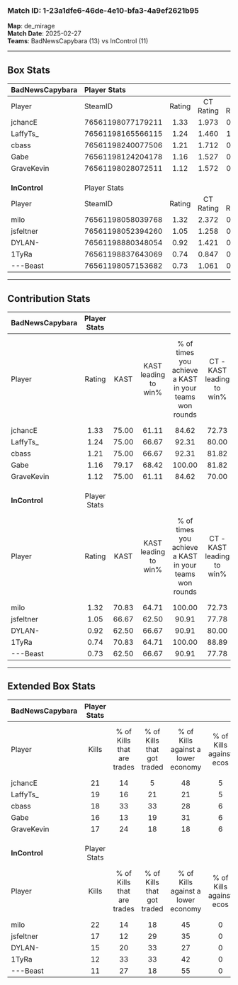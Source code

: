 ### Match ID: 1-23a1dfe6-46de-4e10-bfa3-4a9ef2621b95  
**Map**: de_mirage  
**Match Date**: 2025-02-27  
**Teams**: BadNewsCapybara (13) vs InControl (11)  

---  

## Box Stats  

| **BadNewsCapybara** | Player Stats      |        |           |          |       |      |       |         |        |      |     |
| :- | :- | :-: | :-: | :-: | :-: | :-: | :-: | :-: | :-: | :-: | :-: |
| Player              | SteamID           | Rating | CT Rating | T Rating | KAST  | ADR  | Kills | Assists | Deaths | K/D  | HS% |
| jchancE             | 76561198077179211 |  1.33  |   1.973   |  0.818   | 75.00 | 97.5 |  21   |    7    |   17   | 1.24 | 33  |
| LaffyTs_            | 76561198165566115 |  1.24  |   1.460   |  1.219   | 75.00 | 79.8 |  19   |    5    |   15   | 1.27 | 73  |
| cbass               | 76561198240077506 |  1.21  |   1.712   |  0.888   | 75.00 | 87.2 |  18   |    7    |   16   | 1.13 | 50  |
| Gabe                | 76561198124204178 |  1.16  |   1.527   |  0.969   | 79.17 | 66.2 |  16   |    5    |   13   | 1.23 | 56  |
| GraveKevin          | 76561198028072511 |  1.12  |   1.572   |  0.898   | 75.00 | 72.1 |  17   |    6    |   16   | 1.06 | 47  |
|                     |                   |        |           |          |       |      |       |         |        |      |     |
|                     |                   |        |           |          |       |      |       |         |        |      |     |
|                     |                   |        |           |          |       |      |       |         |        |      |     |
| **InControl**       | Player Stats      |        |           |          |       |      |       |         |        |      |     |
| Player              | SteamID           | Rating | CT Rating | T Rating | KAST  | ADR  | Kills | Assists | Deaths | K/D  | HS% |
| milo                | 76561198058039768 |  1.32  |   2.372   |  0.457   | 70.83 | 96.2 |  22   |    5    |   17   | 1.29 | 31  |
| jsfeltner           | 76561198052394260 |  1.05  |   1.258   |  0.972   | 66.67 | 87.9 |  17   |   12    |   20   | 0.85 | 52  |
| DYLAN-              | 76561198880348054 |  0.92  |   1.421   |  0.636   | 62.50 | 71.7 |  15   |    7    |   18   | 0.83 | 66  |
| 1TyRa               | 76561198837643069 |  0.74  |   0.847   |  0.811   | 70.83 | 43.3 |  12   |    3    |   19   | 0.63 | 75  |
| ---Beast            | 76561198057153682 |  0.73  |   1.061   |  0.439   | 62.50 | 53.3 |  11   |    5    |   17   | 0.65 | 45  |
---  

## Contribution Stats  

| **BadNewsCapybara** | Player Stats |       |                      |                                                        |                           |                                                             |                          |                                                            |
| :- | :-: | :-: | :-: | :-: | :-: | :-: | :-: | :-: |
| Player              |    Rating    | KAST  | KAST leading to win% | % of times you achieve a KAST in your teams won rounds | CT - KAST leading to win% | CT - % of times you achieve a KAST in your teams won rounds | T - KAST leading to win% | T - % of times you achieve a KAST in your teams won rounds |
| jchancE             |     1.33     | 75.00 |        61.11         |                         84.62                          |           72.73           |                            88.89                            |          42.86           |                           75.00                            |
| LaffyTs_            |     1.24     | 75.00 |        66.67         |                         92.31                          |           80.00           |                            88.89                            |          50.00           |                           100.00                           |
| cbass               |     1.21     | 75.00 |        66.67         |                         92.31                          |           81.82           |                           100.00                            |          42.86           |                           75.00                            |
| Gabe                |     1.16     | 79.17 |        68.42         |                         100.00                         |           81.82           |                           100.00                            |          50.00           |                           100.00                           |
| GraveKevin          |     1.12     | 75.00 |        61.11         |                         84.62                          |           70.00           |                            77.78                            |          50.00           |                           100.00                           |
|                     |              |       |                      |                                                        |                           |                                                             |                          |                                                            |
|                     |              |       |                      |                                                        |                           |                                                             |                          |                                                            |
|                     |              |       |                      |                                                        |                           |                                                             |                          |                                                            |
| **InControl**       | Player Stats |       |                      |                                                        |                           |                                                             |                          |                                                            |
| Player              |    Rating    | KAST  | KAST leading to win% | % of times you achieve a KAST in your teams won rounds | CT - KAST leading to win% | CT - % of times you achieve a KAST in your teams won rounds | T - KAST leading to win% | T - % of times you achieve a KAST in your teams won rounds |
| milo                |     1.32     | 70.83 |        64.71         |                         100.00                         |           72.73           |                           100.00                            |          50.00           |                           100.00                           |
| jsfeltner           |     1.05     | 66.67 |        62.50         |                         90.91                          |           77.78           |                            87.50                            |          42.86           |                           100.00                           |
| DYLAN-              |     0.92     | 62.50 |        66.67         |                         90.91                          |           80.00           |                           100.00                            |          40.00           |                           66.67                            |
| 1TyRa               |     0.74     | 70.83 |        64.71         |                         100.00                         |           88.89           |                           100.00                            |          37.50           |                           100.00                           |
| ---Beast            |     0.73     | 62.50 |        66.67         |                         90.91                          |           77.78           |                            87.50                            |          50.00           |                           100.00                           |
---  

## Extended Box Stats  

| **BadNewsCapybara** | Player Stats |                            |                            |                                    |                         |                              |                                 |        |                             |                                     |                          |                               |                            |
| :- | :-: | :-: | :-: | :-: | :-: | :-: | :-: | :-: | :-: | :-: | :-: | :-: | :-: |
| Player              |    Kills     | % of Kills that are trades | % of Kills that got traded | % of Kills against a lower economy | % of Kills against ecos | % of Kills that are flawless | % of Kills that are close duels | Deaths | % of Deaths that get traded | % of Deaths against a lower economy | % of Deaths against ecos | % of Deaths that are flawless | % of Deaths that are close |
| jchancE             |      21      |             14             |             5              |                 48                 |            5            |              81              |                0                |   17   |             18              |                 24                  |            6             |              71               |             6              |
| LaffyTs_            |      19      |             16             |             21             |                 21                 |            5            |              68              |                5                |   15   |             27              |                 20                  |            0             |              93               |             0              |
| cbass               |      18      |             33             |             33             |                 28                 |            6            |              50              |                0                |   16   |             25              |                 19                  |            0             |              69               |             6              |
| Gabe                |      16      |             13             |             19             |                 31                 |            6            |              69              |                0                |   13   |             31              |                 23                  |            0             |              62               |             8              |
| GraveKevin          |      17      |             24             |             18             |                 18                 |            6            |              71              |               12                |   16   |             31              |                 19                  |            0             |              63               |             6              |
|                     |              |                            |                            |                                    |                         |                              |                                 |        |                             |                                     |                          |                               |                            |
|                     |              |                            |                            |                                    |                         |                              |                                 |        |                             |                                     |                          |                               |                            |
|                     |              |                            |                            |                                    |                         |                              |                                 |        |                             |                                     |                          |                               |                            |
| **InControl**       | Player Stats |                            |                            |                                    |                         |                              |                                 |        |                             |                                     |                          |                               |                            |
| Player              |    Kills     | % of Kills that are trades | % of Kills that got traded | % of Kills against a lower economy | % of Kills against ecos | % of Kills that are flawless | % of Kills that are close duels | Deaths | % of Deaths that get traded | % of Deaths against a lower economy | % of Deaths against ecos | % of Deaths that are flawless | % of Deaths that are close |
| milo                |      22      |             14             |             18             |                 45                 |            0            |              64              |                5                |   17   |             24              |                  6                  |            0             |              82               |             0              |
| jsfeltner           |      17      |             12             |             29             |                 35                 |            0            |              82              |                0                |   20   |             15              |                 15                  |            0             |              50               |             0              |
| DYLAN-              |      15      |             20             |             33             |                 27                 |            0            |              80              |               13                |   18   |             28              |                 28                  |            0             |              61               |             17             |
| 1TyRa               |      12      |             33             |             33             |                 42                 |            0            |              67              |                0                |   19   |             21              |                 21                  |            0             |              89               |             0              |
| ---Beast            |      11      |             27             |             18             |                 55                 |            0            |              64              |                9                |   17   |              6              |                 18                  |            0             |              59               |             0              |
